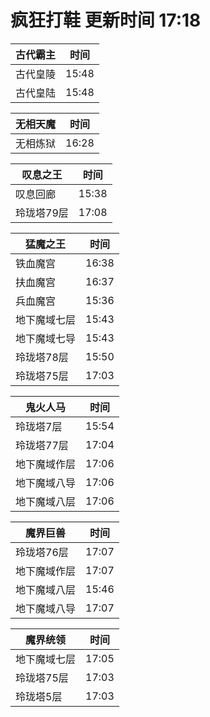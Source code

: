 # 疯狂打鞋 更新时间 17:18

| 古代霸主   | 时间    |
|--------|-------|
| 古代皇陵 | 15:48 |
| 古代皇陆 | 15:48 |

| 无相天魔   | 时间    |
|--------|-------|
| 无相炼狱 | 16:28 |

| 叹息之王   | 时间    |
|--------|-------|
| 叹息回廊 | 15:38 |
| 玲珑塔79层 | 17:08 |

| 猛魔之王   | 时间    |
|--------|-------|
| 铁血魔宫 | 16:38 |
| 扶血魔宫 | 16:37 |
| 兵血魔宫 | 15:36 |
| 地下魔域七层 | 15:43 |
| 地下魔域七导 | 15:43 |
| 玲珑塔78层 | 15:50 |
| 玲珑塔75层 | 17:03 |

| 鬼火人马   | 时间    |
|--------|-------|
| 玲珑塔7层 | 15:54 |
| 玲珑塔77层 | 17:04 |
| 地下魔域作层 | 17:06 |
| 地下魔域八导 | 17:06 |
| 地下魔域八层 | 17:06 |

| 魔界巨兽   | 时间    |
|--------|-------|
| 玲珑塔76层 | 17:07 |
| 地下魔域作层 | 17:07 |
| 地下魔域八层 | 15:46 |
| 地下魔域八导 | 17:07 |

| 魔界统领   | 时间    |
|--------|-------|
| 地下魔域七层 | 17:05 |
| 玲珑塔75层 | 17:03 |
| 玲珑塔5层 | 17:03 |